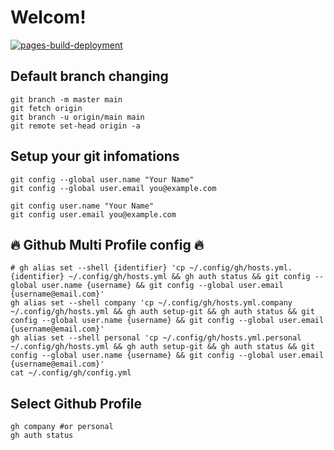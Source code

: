 # Welcom!
[![pages-build-deployment](https://github.com/litmudoc/www.byitx.com/actions/workflows/pages/pages-build-deployment/badge.svg)](https://github.com/litmudoc/www.byitx.com/actions/workflows/pages/pages-build-deployment)

## Default branch changing
```shell
git branch -m master main
git fetch origin
git branch -u origin/main main
git remote set-head origin -a
```

## Setup your git infomations
```shell
git config --global user.name "Your Name"
git config --global user.email you@example.com

git config user.name "Your Name"
git config user.email you@example.com
```

## :fire: Github Multi Profile config :fire:
```shell
# gh alias set --shell {identifier} 'cp ~/.config/gh/hosts.yml.{identifier} ~/.config/gh/hosts.yml && gh auth status && git config --global user.name {username} && git config --global user.email {username@email.com}'
gh alias set --shell company 'cp ~/.config/gh/hosts.yml.company ~/.config/gh/hosts.yml && gh auth setup-git && gh auth status && git config --global user.name {username} && git config --global user.email {username@email.com}'
gh alias set --shell personal 'cp ~/.config/gh/hosts.yml.personal ~/.config/gh/hosts.yml && gh auth setup-git && gh auth status && git config --global user.name {username} && git config --global user.email {username@email.com}'
cat ~/.config/gh/config.yml
```

## Select Github Profile
```shell
gh company #or personal
gh auth status
```
